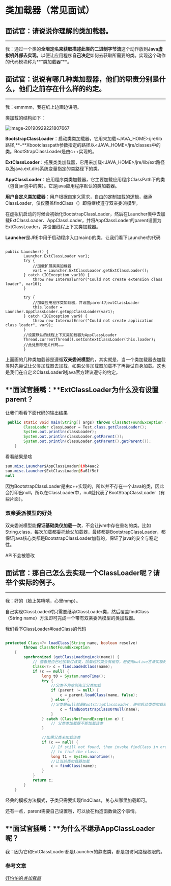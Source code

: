 # 类加载器（常见面试）

## **面试官：请说说你理解的类加载器。**

------

我：通过一个类的**全限定名来获取描述此类的二进制字节流**这个动作放到**Java虚拟机外部去实现**，以便让应用程序**自己决定**如何去获取所需要的类。实现这个动作的代码模块称为**“类加载器”**。

## **面试官：说说有哪几种类加载器，他们的职责分别是什么，他们之前存在什么样的约定。**

------

我：emmmm，我在纸上边画边讲吧。

类加载的结构如下：

![image-20190929221807667](https://gitee.com/zszdevelop/blogimage/raw/master/img/image-20190929221807667.png)

**BootstrapClassLoader**：启动类类加载器，它用来加载<JAVA_HOME>/jre/lib路径,**-**Xbootclasspath参数指定的路径以<JAVA_HOME>/jre/classes中的类。BootStrapClassLoader是由c++实现的。

**ExtClassLoader**：拓展类类加载器，它用来加载<JAVA_HOME>/jre/lib/ext路径以及java.ext.dirs系统变量指定的类路径下的类。

**AppClassLoader**：应用程序类类加载器，它主要加载应用程序ClassPath下的类（包含jar包中的类）。它是java应用程序默认的类加载器。

**用户自定义类加载器**：用户根据自定义需求，自由的定制加载的逻辑，继承ClassLoader，仅仅覆盖findClass（）即将继续遵守双亲委派模型。

在虚拟机启动的时候会初始化BootstrapClassLoader，然后在Launcher类中去加载ExtClassLoader、AppClassLoader，并将AppClassLoader的parent设置为ExtClassLoader，并设置线程上下文类加载器。

**Launcher**是JRE中用于启动程序入口main()的类，让我们看下Launcher的代码

```

public Launcher() {
        Launcher.ExtClassLoader var1;
        try {
            //加载扩展类类加载器
            var1 = Launcher.ExtClassLoader.getExtClassLoader();
        } catch (IOException var10) {
            throw new InternalError("Could not create extension class loader", var10);
        }

        try {
            //加载应用程序类加载器，并设置parent为extClassLoader
            this.loader = Launcher.AppClassLoader.getAppClassLoader(var1);
        } catch (IOException var9) {
            throw new InternalError("Could not create application class loader", var9);
        }
        //设置默认的线程上下文类加载器为AppClassLoader
        Thread.currentThread().setContextClassLoader(this.loader);
        //此处删除无关代码。。。
        }
```

上面画的几种类加载器是遵循**双亲委派模型**的，其实就是，当一个类加载器去加载类时先尝试让父类加载器去加载，如果父类加载器加载不了再尝试自身加载。这也是我们在自定义ClassLoader时java官方建议遵守的约定。

## **面试官插嘴：**ExtClassLoader为什么没有设置parent？

让我们看看下面代码的输出结果

```java
 public static void main(String[] args) throws ClassNotFoundException {
        ClassLoader classLoader = Test.class.getClassLoader();
        System.out.println(classLoader);
        System.out.println(classLoader.getParent());
        System.out.println(classLoader.getParent().getParent());
    }
```

看看结果是啥

```java
sun.misc.Launcher$AppClassLoader@18b4aac2
sun.misc.Launcher$ExtClassLoader@5a61f5df
null
```

因为BootstrapClassLoader是由c++实现的，所以并不存在一个Java的类，因此会打印出null，所以在ClassLoader中，null就代表了BootStrapClassLoader（有些片面）。

### 双亲委派模型的好处

双亲委派模型能**保证基础类仅加载一次**，不会让jvm中存在重名的类。比如String.class，每次加载都委托给父加载器，最终都是BootstrapClassLoader，都保证java核心类都是BootstrapClassLoader加载的，保证了java的安全与稳定性。

API不会被篡改

## **面试官：那自己怎么去实现一个ClassLoader呢？请举个实际的例子。**

------

我：好的（脸上笑嘻嘻，心里mmp）。

自己实现ClassLoader时只需要继承ClassLoader类，然后覆盖findClass（String name）方法即可完成一个带有双亲委派模型的类加载器。

我们看下ClassLoader#loadClass的代码

```java

protected Class<?> loadClass(String name, boolean resolve)
        throws ClassNotFoundException
    {
        synchronized (getClassLoadingLock(name)) {
            // 查看是否已经加载过该类，加载过的类会有缓存，是使用native方法实现的
            Class<?> c = findLoadedClass(name);
            if (c == null) {
                long t0 = System.nanoTime();
                try {
                    //父类不为空则先让父类加载
                    if (parent != null) {
                        c = parent.loadClass(name, false);
                    } else {
                    //父类是null就是BootstrapClassLoader，使用启动类类加载器加载
                        c = findBootstrapClassOrNull(name);
                    }
                } catch (ClassNotFoundException e) {
                    // 父类类加载器不能加载该类
                }

                //如果父类未加载该类
                if (c == null) {
                    // If still not found, then invoke findClass in order
                    // to find the class.
                    long t1 = System.nanoTime();
                    //让当前类加载器加载
                    c = findClass(name);
                }
            }
            return c;
        }
    }
```

经典的模板方法模式，子类只需要实现findClass，关心从哪里加载即可。

还有一点，parent需要自己设置哦，可以放在构造函数做这个事情。

## **面试官插嘴：**为什么不继承AppClassLoader呢？

我：因为它和ExtClassLoader都是Launcher的静态类，都是包访问路径权限的。

### 参考文章

[好怕怕的*类加载器*](https://zhuanlan.zhihu.com/p/54693308)